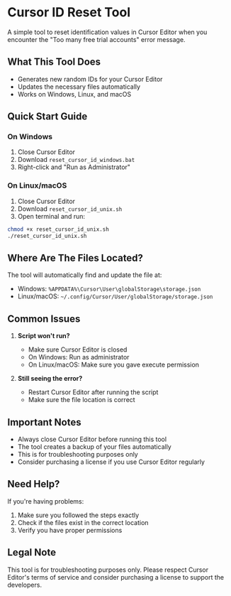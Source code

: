 # Cursor ID Reset Tool

A simple tool to reset identification values in Cursor Editor when you encounter the "Too many free trial accounts" error message.

## What This Tool Does

- Generates new random IDs for your Cursor Editor
- Updates the necessary files automatically
- Works on Windows, Linux, and macOS

## Quick Start Guide

### On Windows
1. Close Cursor Editor
2. Download `reset_cursor_id_windows.bat`
3. Right-click and "Run as Administrator"

### On Linux/macOS
1. Close Cursor Editor
2. Download `reset_cursor_id_unix.sh`
3. Open terminal and run:
```bash
chmod +x reset_cursor_id_unix.sh
./reset_cursor_id_unix.sh
```

## Where Are The Files Located?

The tool will automatically find and update the file at:
- Windows: `%APPDATA%\Cursor\User\globalStorage\storage.json`
- Linux/macOS: `~/.config/Cursor/User/globalStorage/storage.json`

## Common Issues

1. **Script won't run?**
   - Make sure Cursor Editor is closed
   - On Windows: Run as administrator
   - On Linux/macOS: Make sure you gave execute permission

2. **Still seeing the error?**
   - Restart Cursor Editor after running the script
   - Make sure the file location is correct

## Important Notes

- Always close Cursor Editor before running this tool
- The tool creates a backup of your files automatically
- This is for troubleshooting purposes only
- Consider purchasing a license if you use Cursor Editor regularly

## Need Help?

If you're having problems:
1. Make sure you followed the steps exactly
2. Check if the files exist in the correct location
3. Verify you have proper permissions

## Legal Note

This tool is for troubleshooting purposes only. Please respect Cursor Editor's terms of service and consider purchasing a license to support the developers.